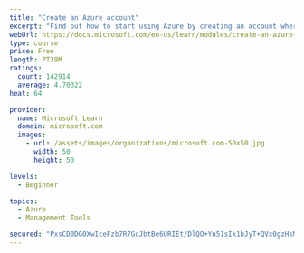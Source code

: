 ```yaml
---
title: "Create an Azure account"
excerpt: "Find out how to start using Azure by creating an account where you’ll see services and personal settings for identity, billing, and preferences."
webUrl: https://docs.microsoft.com/en-us/learn/modules/create-an-azure-account/
type: course
price: Free
length: PT39M
ratings:
  count: 142914
  average: 4.70322
heat: 64

provider:
  name: Microsoft Learn
  domain: microsoft.com
  images:
    - url: /assets/images/organizations/microsoft.com-50x50.jpg
      width: 50
      height: 50

levels:
  - Beginner

topics:
  - Azure
  - Management Tools

secured: "PxsCD0DG0XwIceFzb7R7GcJbtBe6URIEt/DlQO+Yn51sIk1bJyT+QVx0gzHsMeqw0IMa3kY+5PhBiNpgel8kW4oUY+N6R3bI4yhb3U09SEz2mBw24QsVDCdhexHGWBJMk+ig9SafAbP7GNcYCItDVUPq3JvUqn1I4Ev5WfA22c0kNTiDfdHrmVc07dlIKcqkJHN2ptjvXbMTnL3av5pSk9ARXpH4xGCg46Q8Gbv/wIPiCxWEJJEVpSFrK11Om9m05qAi/mcE+0lsjf4CVIv/QstkQDRIy2nuTYALn54mmD+ECEBH0K0JfP6ThMP5XZ3D34YfV+qN5+1pgZY29NSJXoiwmDqKSlLnPozOn5CdxC3QH/KfqA7zZkLTfYgCnqrNmE9Zx0EbJtme9KR04sUKUQRggyvlz8Jtlz6LeAOjeENSkUZiyQFJMttPPS4ulNUQ;X71PGyDxV7NMfrxcDJOU7w=="
---
```


